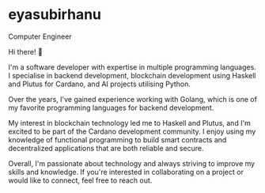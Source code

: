 # eyasubirhanu
Computer Engineer

Hi there! 👋

I'm a software developer with expertise in multiple programming languages. I specialise in backend development, blockchain development using Haskell and Plutus for Cardano, and AI projects utilising Python.

Over the years, I've gained experience working with Golang, which is one of my favorite programming languages for backend development. 

My interest in blockchain technology led me to Haskell and Plutus, and I'm excited to be part of the Cardano development community. I enjoy using my knowledge of functional programming to build smart contracts and decentralized applications that are both reliable and secure.

Overall, I'm passionate about technology and always striving to improve my skills and knowledge. If you're interested in collaborating on a project or would like to connect, feel free to reach out.

